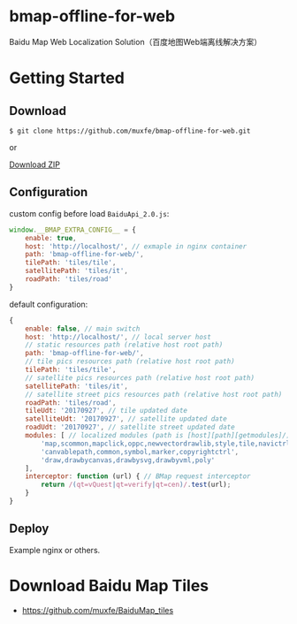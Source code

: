 # bmap-offline-for-web

Baidu Map Web Localization Solution（百度地图Web端离线解决方案）

# Getting Started

## Download

`$ git clone https://github.com/muxfe/bmap-offline-for-web.git`

or 

[Download ZIP](https://github.com/muxfe/bmap-offline-for-web/archive/master.zip)

## Configuration

custom config before load `BaiduApi_2.0.js`:

```js
window.__BMAP_EXTRA_CONFIG__ = {
    enable: true,
    host: 'http://localhost/', // exmaple in nginx container
    path: 'bmap-offline-for-web/',
    tilePath: 'tiles/tile',
    satellitePath: 'tiles/it',
    roadPath: 'tiles/road'
}
```

default configuration:

```js
{
    enable: false, // main switch
    host: 'http://localhost/', // local server host
    // static resources path (relative host root path)
    path: 'bmap-offline-for-web/', 
    // tile pics resources path (relative host root path)
    tilePath: 'tiles/tile', 
    // satellite pics resources path (relative host root path)
    satellitePath: 'tiles/it', 
    // satellite street pics resources path (relative host root path)
    roadPath: 'tiles/road', 
    tileUdt: '20170927', // tile updated date
    satelliteUdt: '20170927', // satellite updated date
    roadUdt: '20170927', // satellite street updated date
    modules: [ // localized modules (path is [host][path][getmodules]/)
        'map,scommon,mapclick,oppc,newvectordrawlib,style,tile,navictrl',
        'canvablepath,common,symbol,marker,copyrightctrl',
        'draw,drawbycanvas,drawbysvg,drawbyvml,poly'
    ],
    interceptor: function (url) { // BMap request interceptor
        return /(qt=vQuest|qt=verify|qt=cen)/.test(url);
    }
}
```

## Deploy

Example nginx or others.

# Download Baidu Map Tiles

- <https://github.com/muxfe/BaiduMap_tiles>
